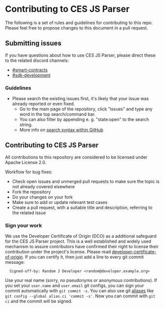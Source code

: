 # Contributing to CES JS Parser

The following is a set of rules and guidelines for contributing to this repo. Please feel free to propose changes to this document in a pull request.

## Submitting issues

If you have questions about how to use CES JS Parser, please direct these to the related discord channels:
* [#smart-contracts](https://discord.gg/casperblockchain)
* [#sdk-development](https://discord.gg/casperblockchain)

### Guidelines
* Please search the existing issues first, it's likely that your issue was already reported or even fixed.
  - Go to the main page of the repository, click "issues" and type any word in the top search/command bar.
  - You can also filter by appending e. g. "state:open" to the search string.
  - More info on [search syntax within GitHub](https://help.github.com/articles/searching-issues)

## Contributing to CES JS Parser

All contributions to this repository are considered to be licensed under Apache License 2.0.

Workflow for bug fixes:
* Check open issues and unmerged pull requests to make sure the topic is not already covered elsewhere
* Fork the repository
* Do your changes on your fork
* Make sure to add or update relevant test cases
* Create a pull request, with a suitable title and description, referring to the related issue

### Sign your work

We use the Developer Certificate of Origin (DCO) as a additional safeguard
for the CES JS Parser project. This is a well established and widely used
mechanism to assure contributors have confirmed their right to license
their contribution under the project's license.
Please read [developer-certificate-of-origin](https://github.com/make-software/ces-js-parser/blob/master/.github/developer-certificate-of-origin).
If you can certify it, then just add a line to every git commit message:

````
  Signed-off-by: Random J Developer <random@developer.example.org>
````

Use your real name (sorry, no pseudonyms or anonymous contributions).
If you set your `user.name` and `user.email` git configs, you can sign your
commit automatically with `git commit -s`. You can also use git [aliases](https://git-scm.com/book/tr/v2/Git-Basics-Git-Aliases)
like `git config --global alias.ci 'commit -s'`. Now you can commit with
`git ci` and the commit will be signed.
